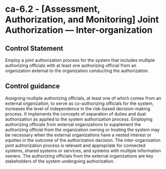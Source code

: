 # ca-6.2 - \[Assessment, Authorization, and Monitoring\] Joint Authorization — Inter-organization

## Control Statement

Employ a joint authorization process for the system that includes multiple authorizing officials with at least one authorizing official from an organization external to the organization conducting the authorization.

## Control guidance

Assigning multiple authorizing officials, at least one of which comes from an external organization, to serve as co-authorizing officials for the system, increases the level of independence in the risk-based decision-making process. It implements the concepts of separation of duties and dual authorization as applied to the system authorization process. Employing authorizing officials from external organizations to supplement the authorizing official from the organization owning or hosting the system may be necessary when the external organizations have a vested interest or equities in the outcome of the authorization decision. The inter-organization joint authorization process is relevant and appropriate for connected systems, shared systems or services, and systems with multiple information owners. The authorizing officials from the external organizations are key stakeholders of the system undergoing authorization.
